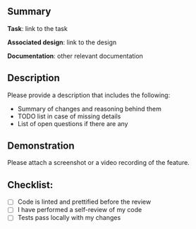 ## Summary

**Task**: link to the task

**Associated design**: link to the design

**Documentation**: other relevant documentation

## Description

Please provide a description that includes the following:

- Summary of changes and reasoning behind them
- TODO list in case of missing details
- List of open questions if there are any


## Demonstration

Please attach a screenshot or a video recording of the feature. 

## Checklist:

- [ ] Code is linted and prettified before the review
- [ ] I have performed a self-review of my code
- [ ] Tests pass locally with my changes
